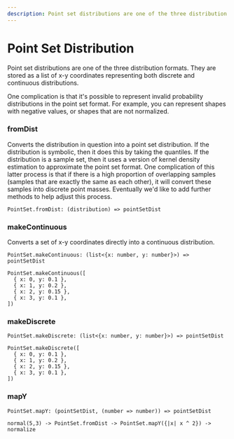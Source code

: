 ```yaml
---
description: Point set distributions are one of the three distribution formats. They are stored as a list of x-y coordinates representing both discrete and continuous distributions.
---
```


# Point Set Distribution

Point set distributions are one of the three distribution formats. They are stored as a list of x-y coordinates representing both discrete and continuous distributions.

One complication is that it's possible to represent invalid probability distributions in the point set format. For example, you can represent shapes with negative values, or shapes that are not normalized.

### fromDist

Converts the distribution in question into a point set distribution. If the distribution is symbolic, then it does this by taking the quantiles. If the distribution is a sample set, then it uses a version of kernel density estimation to approximate the point set format. One complication of this latter process is that if there is a high proportion of overlapping samples (samples that are exactly the same as each other), it will convert these samples into discrete point masses. Eventually we'd like to add further methods to help adjust this process.

```
PointSet.fromDist: (distribution) => pointSetDist
```

### makeContinuous

Converts a set of x-y coordinates directly into a continuous distribution.

```
PointSet.makeContinuous: (list<{x: number, y: number}>) => pointSetDist
```

```squiggle
PointSet.makeContinuous([
  { x: 0, y: 0.1 },
  { x: 1, y: 0.2 },
  { x: 2, y: 0.15 },
  { x: 3, y: 0.1 },
])
```

### makeDiscrete

```
PointSet.makeDiscrete: (list<{x: number, y: number}>) => pointSetDist
```

```squiggle
PointSet.makeDiscrete([
  { x: 0, y: 0.1 },
  { x: 1, y: 0.2 },
  { x: 2, y: 0.15 },
  { x: 3, y: 0.1 },
])
```

### mapY

```
PointSet.mapY: (pointSetDist, (number => number)) => pointSetDist
```

```squiggle
normal(5,3) -> PointSet.fromDist -> PointSet.mapY({|x| x ^ 2}) -> normalize
```
